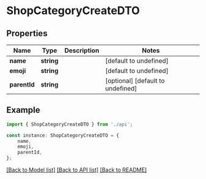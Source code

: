 # ShopCategoryCreateDTO


## Properties

Name | Type | Description | Notes
------------ | ------------- | ------------- | -------------
**name** | **string** |  | [default to undefined]
**emoji** | **string** |  | [default to undefined]
**parentId** | **string** |  | [optional] [default to undefined]

## Example

```typescript
import { ShopCategoryCreateDTO } from './api';

const instance: ShopCategoryCreateDTO = {
    name,
    emoji,
    parentId,
};
```

[[Back to Model list]](../README.md#documentation-for-models) [[Back to API list]](../README.md#documentation-for-api-endpoints) [[Back to README]](../README.md)
